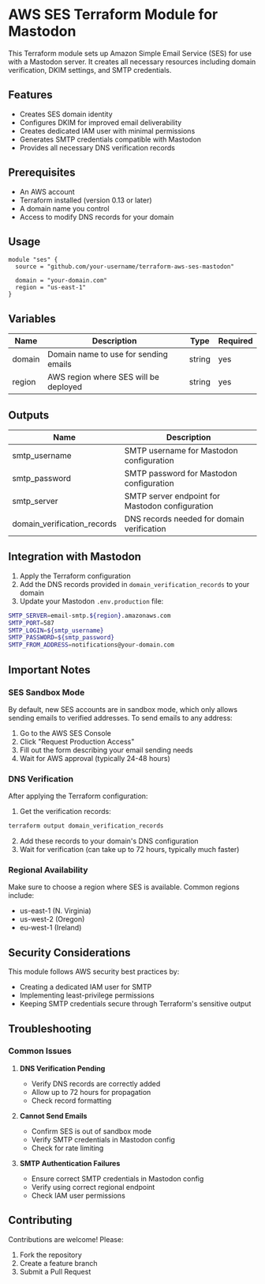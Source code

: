 # AWS SES Terraform Module for Mastodon

This Terraform module sets up Amazon Simple Email Service (SES) for use with a Mastodon server. It creates all necessary resources including domain verification, DKIM settings, and SMTP credentials.

## Features

- Creates SES domain identity
- Configures DKIM for improved email deliverability
- Creates dedicated IAM user with minimal permissions
- Generates SMTP credentials compatible with Mastodon
- Provides all necessary DNS verification records

## Prerequisites

- An AWS account
- Terraform installed (version 0.13 or later)
- A domain name you control
- Access to modify DNS records for your domain

## Usage

```hcl
module "ses" {
  source = "github.com/your-username/terraform-aws-ses-mastodon"
  
  domain = "your-domain.com"
  region = "us-east-1"
}
```

## Variables

| Name | Description | Type | Required |
|------|-------------|------|----------|
| domain | Domain name to use for sending emails | string | yes |
| region | AWS region where SES will be deployed | string | yes |

## Outputs

| Name | Description |
|------|-------------|
| smtp_username | SMTP username for Mastodon configuration |
| smtp_password | SMTP password for Mastodon configuration |
| smtp_server | SMTP server endpoint for Mastodon configuration |
| domain_verification_records | DNS records needed for domain verification |

## Integration with Mastodon

1. Apply the Terraform configuration
2. Add the DNS records provided in `domain_verification_records` to your domain
3. Update your Mastodon `.env.production` file:

```bash
SMTP_SERVER=email-smtp.${region}.amazonaws.com
SMTP_PORT=587
SMTP_LOGIN=${smtp_username}
SMTP_PASSWORD=${smtp_password}
SMTP_FROM_ADDRESS=notifications@your-domain.com
```

## Important Notes

### SES Sandbox Mode

By default, new SES accounts are in sandbox mode, which only allows sending emails to verified addresses. To send emails to any address:

1. Go to the AWS SES Console
2. Click "Request Production Access"
3. Fill out the form describing your email sending needs
4. Wait for AWS approval (typically 24-48 hours)

### DNS Verification

After applying the Terraform configuration:

1. Get the verification records:
```bash
terraform output domain_verification_records
```

2. Add these records to your domain's DNS configuration
3. Wait for verification (can take up to 72 hours, typically much faster)

### Regional Availability

Make sure to choose a region where SES is available. Common regions include:
- us-east-1 (N. Virginia)
- us-west-2 (Oregon)
- eu-west-1 (Ireland)

## Security Considerations

This module follows AWS security best practices by:
- Creating a dedicated IAM user for SMTP
- Implementing least-privilege permissions
- Keeping SMTP credentials secure through Terraform's sensitive output

## Troubleshooting

### Common Issues

1. **DNS Verification Pending**
   - Verify DNS records are correctly added
   - Allow up to 72 hours for propagation
   - Check record formatting

2. **Cannot Send Emails**
   - Confirm SES is out of sandbox mode
   - Verify SMTP credentials in Mastodon config
   - Check for rate limiting

3. **SMTP Authentication Failures**
   - Ensure correct SMTP credentials in Mastodon config
   - Verify using correct regional endpoint
   - Check IAM user permissions

## Contributing

Contributions are welcome! Please:
1. Fork the repository
2. Create a feature branch
3. Submit a Pull Request

